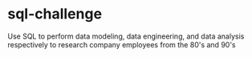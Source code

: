 # sql-challenge
Use SQL to perform data modeling, data engineering, and data analysis respectively to research company employees from the 80's and 90's
